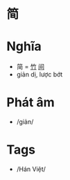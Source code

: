# 简

# Nghĩa
* 简 = [竹](竹.md) [间](间.md)
* giản dị, lược bớt

# Phát âm
* /giản/

# Tags
* /Hán Việt/

<script>window.HANZI_FIELD='简';</script>
